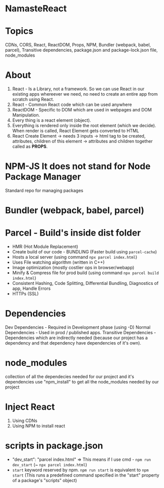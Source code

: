 # NamasteReact
# Topics
CDNs, CORS, React, ReactDOM, Props, NPM, Bundler (webpack, babel, parcel), Transitive dependencies, package.json and package-lock.json file, node_modules

# About
1. React - Is a Library, not a framework. So we can use React in our existing apps whereever we need, no need to create an entire app from scratch using React.
2. React - Common React code which can be used anywhere
3. ReactDOM - Specific to DOM which are used in webpages and DOM Manipulation.
4. Every thing is a react element (object).
5. Everything is rendered only inside the root element (which we decide). When render is called, React Element gets converted to HTML
6. React Create Element -> needs 3 inputs -> html tag to be created, attributes, children of this element -> attributes and children together called as **PROPS**.

# NPM-JS It does not stand for Node Package Manager
Standard repo for managing packages

# Bundler (webpack, babel, parcel)


# Parcel - Build's inside dist folder
 - HMR (Hot Module Replacement)
 - Create build of our code - BUNDLING (Faster build using `parcel-cache`)
 - Hosts a local server (using command `npx parcel index.html`)
 - Uses File watching algorithm (written in C++)
 - Image optimization (mostly costlier ops in browser/webapp)
 - Minify & Compress file for prod build (using command `npx parcel build index.html`)
 - Consistent Hashing, Code Splitting, Differential Bundling, Diagnostics of app, Handle Errors
 - HTTPs (SSL)

# Dependencies
Dev Dependencies - Required in Development phase (using -D)
Normal Dependencies - Used in prod / published apps.
Transitive Dependencies - Dependencies which are indirectly needed (because our project has a dependency and that dependency have dependencies of it's own).

# node_modules
collection of all the dependecies needed for our project and it's dependencies
use "npm_install" to get all the node_modules needed by our project

# Inject React
1. Using CDNs
2. Using NPM to install react

# scripts in package.json
 - "dev_start": "parcel index.html" => This means if I use cmd - `npm run dev_start` (~ `npx parcel index.html`)
 - `start` keyword reserved by npm. `npm run start` is equivalent to `npm start` (This runs a predefined command specified in the "start" property of a package's "scripts" object)